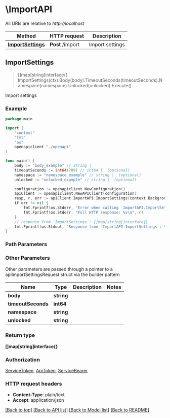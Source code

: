 # \ImportAPI

All URIs are relative to *http://localhost*

Method | HTTP request | Description
------------- | ------------- | -------------
[**ImportSettings**](ImportAPI.md#ImportSettings) | **Post** /import | Import settings



## ImportSettings

> []map[string]interface{} ImportSettings(ctx).Body(body).TimeoutSeconds(timeoutSeconds).Namespace(namespace).Unlocked(unlocked).Execute()

Import settings



### Example

```go
package main

import (
    "context"
    "fmt"
    "os"
    openapiclient "./openapi"
)

func main() {
    body := "body_example" // string | 
    timeoutSeconds := int64(789) // int64 |  (optional)
    namespace := "namespace_example" // string |  (optional)
    unlocked := "unlocked_example" // string |  (optional)

    configuration := openapiclient.NewConfiguration()
    apiClient := openapiclient.NewAPIClient(configuration)
    resp, r, err := apiClient.ImportAPI.ImportSettings(context.Background()).Body(body).TimeoutSeconds(timeoutSeconds).Namespace(namespace).Unlocked(unlocked).Execute()
    if err != nil {
        fmt.Fprintf(os.Stderr, "Error when calling `ImportAPI.ImportSettings``: %v\n", err)
        fmt.Fprintf(os.Stderr, "Full HTTP response: %v\n", r)
    }
    // response from `ImportSettings`: []map[string]interface{}
    fmt.Fprintf(os.Stdout, "Response from `ImportAPI.ImportSettings`: %v\n", resp)
}
```

### Path Parameters



### Other Parameters

Other parameters are passed through a pointer to a apiImportSettingsRequest struct via the builder pattern


Name | Type | Description  | Notes
------------- | ------------- | ------------- | -------------
 **body** | **string** |  | 
 **timeoutSeconds** | **int64** |  | 
 **namespace** | **string** |  | 
 **unlocked** | **string** |  | 

### Return type

**[]map[string]interface{}**

### Authorization

[ServiceToken](../README.md#ServiceToken), [ApiToken](../README.md#ApiToken), [ServiceBearer](../README.md#ServiceBearer)

### HTTP request headers

- **Content-Type**: plain/text
- **Accept**: application/json

[[Back to top]](#) [[Back to API list]](../README.md#documentation-for-api-endpoints)
[[Back to Model list]](../README.md#documentation-for-models)
[[Back to README]](../README.md)

